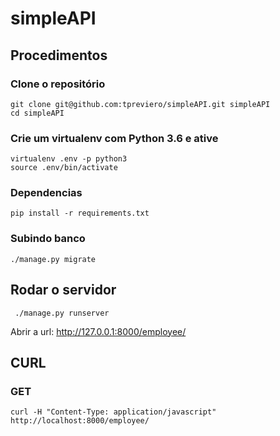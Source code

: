 # simpleAPI

## Procedimentos
### Clone o repositório

```console
git clone git@github.com:tpreviero/simpleAPI.git simpleAPI
cd simpleAPI
```

### Crie um virtualenv com Python 3.6 e ative
```console
virtualenv .env -p python3
source .env/bin/activate
```
### Dependencias
```console
pip install -r requirements.txt
```

### Subindo banco
```console
./manage.py migrate
```
## Rodar o servidor
```console
 ./manage.py runserver
 ```
Abrir a url: http://127.0.0.1:8000/employee/

## CURL 

### GET
 ```console
 curl -H "Content-Type: application/javascript" http://localhost:8000/employee/
  ```
